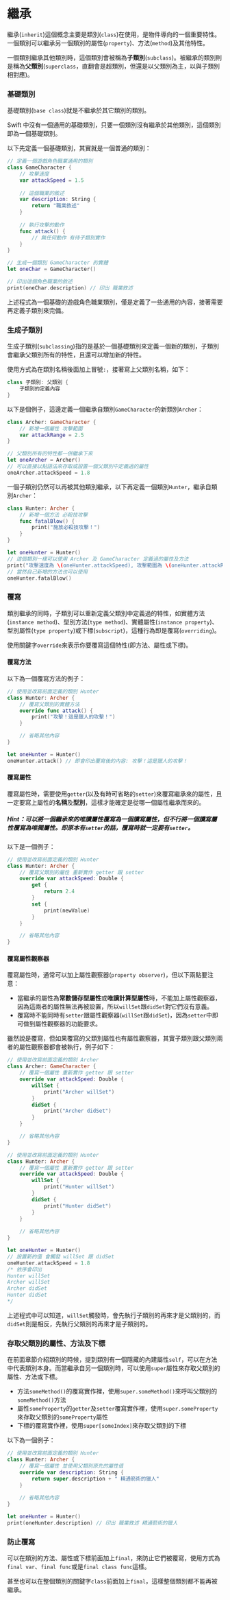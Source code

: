 # 繼承

繼承(`inherit`)這個概念主要是類別(`class`)在使用，是物件導向的一個重要特性。一個類別可以繼承另一個類別的屬性(`property`)、方法(`method`)及其他特性。

一個類別繼承其他類別時，這個類別會被稱為**子類別**(`subclass`)。被繼承的類別則是稱為**父類別**(`superclass`，直翻會是超類別，但還是以父類別為主，以與子類別相對應)。


### 基礎類別

基礎類別(`base class`)就是不繼承於其它類別的類別。

Swift 中沒有一個通用的基礎類別，只要一個類別沒有繼承於其他類別，這個類別即為一個基礎類別。

以下先定義一個基礎類別，其實就是一個普通的類別：

```swift
// 定義一個遊戲角色職業通用的類別
class GameCharacter {
    // 攻擊速度
    var attackSpeed = 1.5
    
    // 這個職業的敘述
    var description: String {
        return "職業敘述"
    }
    
    // 執行攻擊的動作
    func attack() {
        // 無任何動作 有待子類別實作
    }
}

// 生成一個類別 GameCharacter 的實體
let oneChar = GameCharacter()

// 印出這個角色職業的敘述
print(oneChar.description) // 印出 職業敘述

```

上述程式為一個基礎的遊戲角色職業類別，僅是定義了一些通用的內容，接著需要再定義子類別來完備。


### 生成子類別

生成子類別(`subclassing`)指的是基於一個基礎類別來定義一個新的類別，子類別會繼承父類別所有的特性，且還可以增加新的特性。

使用方式為在類別名稱後面加上冒號`:`，接著寫上父類別名稱，如下：

```swift
class 子類別: 父類別 {
    子類別的定義內容
}

```

以下是個例子，這邊定義一個繼承自類別`GameCharacter`的新類別`Archer`：

```swift
class Archer: GameCharacter {
    // 新增一個屬性 攻擊範圍
    var attackRange = 2.5
}

// 父類別所有的特性都一併繼承下來
let oneArcher = Archer()
// 可以直接以點語法來存取或設置一個父類別中定義過的屬性
oneArcher.attackSpeed = 1.8

```

一個子類別仍然可以再被其他類別繼承，以下再定義一個類別`Hunter`，繼承自類別`Archer`：

```swift
class Hunter: Archer {
    // 新增一個方法 必殺技攻擊
    func fatalBlow() {
        print("施放必殺技攻擊！")
    }
}

let oneHunter = Hunter()
// 這個類別一樣可以使用 Archer 及 GameCharacter 定義過的屬性及方法
print("攻擊速度為 \(oneHunter.attackSpeed), 攻擊範圍為 \(oneHunter.attackRange)")
// 當然自己新增的方法也可以使用
oneHunter.fatalBlow()

```


### 覆寫

類別繼承的同時，子類別可以重新定義父類別中定義過的特性，如實體方法(`instance method`)、型別方法(`type method`)、實體屬性(`instance property`)、型別屬性(`type property`)或下標(`subscript`)，這種行為即是覆寫(`overriding`)。

使用關鍵字`override`來表示你要覆寫這個特性(即方法、屬性或下標)。


#### 覆寫方法

以下為一個覆寫方法的例子：

```swift
// 使用並改寫前面定義的類別 Hunter 
class Hunter: Archer {
    // 覆寫父類別的實體方法
    override func attack() {
        print("攻擊！這是獵人的攻擊！")
    }

    // 省略其他內容
}

let oneHunter = Hunter()
oneHunter.attack() // 即會印出覆寫後的內容: 攻擊！這是獵人的攻擊！

```


#### 覆寫屬性

覆寫屬性時，需要使用`getter`(以及有時可省略的`setter`)來覆寫繼承來的屬性，且一定要寫上屬性的**名稱**及**型別**，這樣才能確定是從哪一個屬性繼承而來的。

##### Hint：可以將一個繼承來的唯讀屬性覆寫為一個讀寫屬性，但不行將一個讀寫屬性覆寫為唯獨屬性。即原本有`setter`的話，覆寫時就一定要有`setter`。

以下是一個例子：

```swift
// 使用並改寫前面定義的類別 Hunter
class Hunter: Archer {
    // 覆寫父類別的屬性 重新實作 getter 跟 setter
    override var attackSpeed: Double {
        get {
            return 2.4
        }
        set {
            print(newValue)
        }
    }

    // 省略其他內容
}

```


#### 覆寫屬性觀察器

覆寫屬性時，通常可以加上屬性觀察器(`property observer`)，但以下兩點要注意：

- 當繼承的屬性為**常數儲存型屬性**或**唯讀計算型屬性**時，不能加上屬性觀察器，因為這兩者的屬性無法再被設置，所以`willSet`跟`didSet`對它們沒有意義。
- 覆寫時不能同時有`setter`跟屬性觀察器(`willSet`跟`didSet`)，因為`setter`中即可做到屬性觀察器的功能要求。

雖然說是覆寫，但如果覆寫的父類別屬性也有屬性觀察器，其實子類別跟父類別兩者的屬性觀察器都會被執行，例子如下：

```swift
// 使用並改寫前面定義的類別 Archer
class Archer: GameCharacter {
    // 覆寫一個屬性 重新實作 getter 跟 setter
    override var attackSpeed: Double {
        willSet {
            print("Archer willSet")
        }
        didSet {
            print("Archer didSet")
        }
    }

    // 省略其他內容
}

// 使用並改寫前面定義的類別 Hunter
class Hunter: Archer {
    // 覆寫一個屬性 重新實作 getter 跟 setter
    override var attackSpeed: Double {
        willSet {
            print("Hunter willSet")
        }
        didSet {
            print("Hunter didSet")
        }
    }
    
    // 省略其他內容
}

let oneHunter = Hunter()
// 設置新的值 會觸發 willSet 跟 didSet
oneHunter.attackSpeed = 1.8
/* 依序會印出
Hunter willSet
Archer willSet
Archer didSet
Hunter didSet
*/
```

上述程式中可以知道，`willSet`觸發時，會先執行子類別的再來才是父類別的，而`didSet`則是相反，先執行父類別的再來才是子類別的。


### 存取父類別的屬性、方法及下標

在前面章節介紹類別的時候，提到類別有一個隱藏的內建屬性`self`，可以在方法中代表類別本身。而當繼承自另一個類別時，可以使用`super`屬性來存取父類別的屬性、方法或下標。

- 方法`someMethod()`的覆寫實作裡，使用`super.someMethod()`來呼叫父類別的`someMethod()`方法
- 屬性`someProperty`的`getter`及`setter`覆寫實作裡，使用`super.someProperty`來存取父類別的`someProperty`屬性
- 下標的覆寫實作裡，使用`super[someIndex]`來存取父類別的下標

以下為一個例子：

```swift
// 使用並改寫前面定義的類別 Hunter
class Hunter: Archer {
    // 覆寫一個屬性 並使用父類別原先的屬性值
    override var description: String {
        return super.description + " 精通箭術的獵人"
    }
    
    // 省略其他內容
}

let oneHunter = Hunter()
print(oneHunter.description) // 印出 職業敘述 精通箭術的獵人

```


### 防止覆寫

可以在類別的方法、屬性或下標前面加上`final`，來防止它們被覆寫，使用方式為`final var`、`final func`或是`final class func`這樣。

甚至也可以在整個類別的關鍵字`class`前面加上`final`，這樣整個類別都不能再被繼承。

